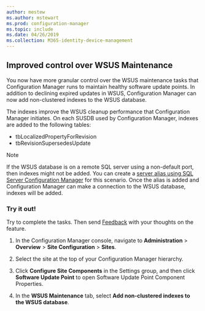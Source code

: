 ```yaml
---
author: mestew
ms.author: mstewart
ms.prod: configuration-manager
ms.topic: include
ms.date: 04/26/2019
ms.collection: M365-identity-device-management
---
```


## Improved control over WSUS Maintenance
<!--41101009-->

You now have more granular control over the WSUS maintenance tasks that Configuration Manager runs to maintain healthy software update points. In addition to declining expired updates in WSUS, Configuration Manager can now add non-clustered indexes to the WSUS database. 

The indexes improve the WSUS cleanup performance that Configuration Manager initiates. On each SUSDB used by Configuration Manager, indexes are added to the following tables:

- tbLocalizedPropertyForRevision
- tbRevisionSupersedesUpdate

> [!NOTE]  
>  If the WSUS database is on a remote SQL server using a non-default port, then indexes might not be added. You can create a [server alias using SQL Server Configuration Manager](https://docs.microsoft.com/sql/database-engine/configure-windows/create-or-delete-a-server-alias-for-use-by-a-client?view=sql-server-2017) for this scenario. Once the alias is added and Configuration Manager can make a connection to the WSUS database, indexes will be added. 

### Try it out!

Try to complete the tasks. Then send [Feedback](/sccm/core/understand/find-help#product-feedback) with your thoughts on the feature.

1. In the Configuration Manager console, navigate to **Administration** > **Overview** > **Site Configuration** > **Sites**.

2. Select the site at the top of your Configuration Manager hierarchy.

3. Click **Configure Site Components** in the Settings group, and then click **Software Update Point** to open Software Update Point Component Properties.

4. In the **WSUS Maintenance** tab, select **Add non-clustered indexes to the WSUS database**.
